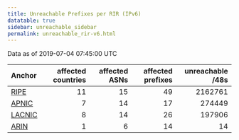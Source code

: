 ```yaml
---
title: Unreachable Prefixes per RIR (IPv6)
datatable: true
sidebar: unreachable_sidebar
permalink: unreachable_rir-v6.html
---
```


Data as of 2019-07-04 07:45:00 UTC


<div class="datatable-begin"></div>

| Anchor                                         |   affected countries |   affected ASNs |   affected prefixes |   unreachable /48s |
|:-----------------------------------------------|---------------------:|----------------:|--------------------:|-------------------:|
| [RIPE](unreachable_RIPE_NCC_RPKI_Root-v6.html) |                   11 |              15 |                  49 |            2162761 |
| [APNIC](unreachable_APNIC_RPKI_Root-v6.html)   |                    7 |              14 |                  17 |             274449 |
| [LACNIC](unreachable_LACNIC_RPKI_Root-v6.html) |                    8 |              14 |                  26 |             197906 |
| [ARIN](unreachable_ARIN-v6.html)               |                    1 |               6 |                  14 |                 14 |

<div class="datatable-end"></div>